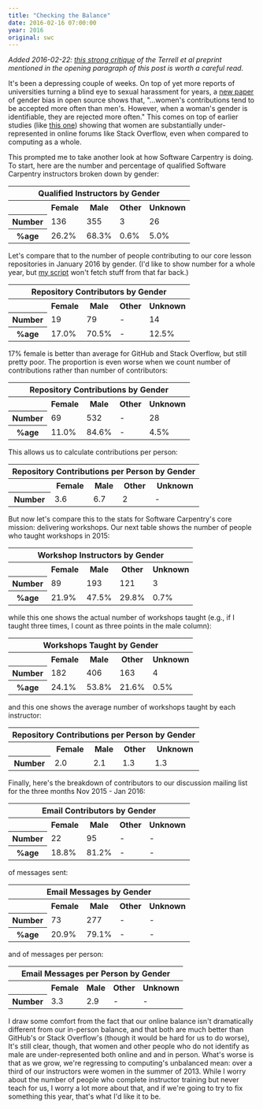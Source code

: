 ```yaml
---
title: "Checking the Balance"
date: 2016-02-16 07:00:00
year: 2016
original: swc
---
```

<p>
  <em>
    Added 2016-02-22: <a href="http://svpow.com/2016/02/20/that-paper-that-says-women-are-better-coders-than-men-but-are-judged-on-their-gender-it-doesnt-say-that-at-all/">this strong critique</a>
    of the Terrell et al preprint mentioned in the opening paragraph of this post
    is worth a careful read.
  </em>
</p>
<p>
  It's been a depressing couple of weeks.
  On top of yet more reports of universities turning a blind eye to sexual harassment for years,
  a <a href="https://peerj.com/preprints/1733/">new paper</a> of gender bias in open source
  shows that,
  "…women's contributions tend to be accepted more often than men's.
  However, when a woman's gender is identifiable, they are rejected more often."
  This comes on top of earlier studies
  (like <a href="http://www.win.tue.nl/~bvasiles/papers/socinfo12.pdf">this one</a>)
  showing that women are substantially under-represented in online forums like Stack Overflow,
  even when compared to computing as a whole.
</p>
<p>
  This prompted me to take another look at how Software Carpentry is doing.
  To start,
  here are the number and percentage of qualified Software Carpentry instructors
  broken down by gender:
</p>

<table>
  <tr><th colspan="5">Qualified Instructors by Gender</th></tr>
  <tr><th></th><th>Female</th><th>Male</th><th>Other</th><th>Unknown</th></tr>
  <tr><th>Number</th><td>136</td><td>355</td><td>3</td><td>26</td></tr>
  <tr><th>%age</th><td>26.2%</td><td>68.3%</td><td>0.6%</td><td>5.0%</td></tr>
</table>

<p>
  Let's compare that to the number of people contributing to our core lesson repositories
  in January 2016
  by gender.
  (I'd like to show number for a whole year,
  but <a href="{{'/files/2016/02/balance/bin/get-repo.py' | relative_url}}">my script</a>
  won't fetch stuff from that far back.)
</p>

<table>
  <tr><th colspan="5">Repository Contributors by Gender</th></tr>
  <tr><th></th><th>Female</th><th>Male</th><th>Other</th><th>Unknown</th></tr>
  <tr><th>Number</th><td>19</td><td>79</td><td>-</td><td>14</td></tr>
  <tr><th>%age</th><td>17.0%</td><td>70.5%</td><td>-</td><td>12.5%</td></tr>
</table>

<p>
  17% female is better than average for GitHub and Stack Overflow,
  but still pretty poor.
  The proportion is even worse when we count number of contributions
  rather than number of contributors:
</p>

<table>
  <tr><th colspan="5">Repository Contributions by Gender</th></tr>
  <tr><th></th><th>Female</th><th>Male</th><th>Other</th><th>Unknown</th></tr>
  <tr><th>Number</th><td>69</td><td>532</td><td>-</td><td>28</td></tr>
  <tr><th>%age</th><td>11.0%</td><td>84.6%</td><td>-</td><td>4.5%</td></tr>
</table>

<p>
  This allows us to calculate contributions per person:
</p>

<table>
  <tr><th colspan="5">Repository Contributions per Person by Gender</th></tr>
  <tr><th></th><th>Female</th><th>Male</th><th>Other</th><th>Unknown</th></tr>
  <tr><th>Number</th><td>3.6</td><td>6.7</td><td>2</td><td>-</td></tr>
</table>

<p>
  But now let's compare this to the stats for Software Carpentry's core mission:
  delivering workshops.
  Our next table shows the number of people who taught workshops in 2015:
</p>

<table>
  <tr><th colspan="5">Workshop Instructors by Gender</th></tr>
  <tr><th></th><th>Female</th><th>Male</th><th>Other</th><th>Unknown</th></tr>
  <tr><th>Number</th><td>89</td><td>193</td><td>121</td><td>3</td></tr>
  <tr><th>%age</th><td>21.9%</td><td>47.5%</td><td>29.8%</td><td>0.7%</td></tr>
</table>

<p>
  while this one shows the actual number of workshops taught
  (e.g., if I taught three times, I count as three points in the male column):
</p>

<table>
  <tr><th colspan="5">Workshops Taught by Gender</th></tr>
  <tr><th></th><th>Female</th><th>Male</th><th>Other</th><th>Unknown</th></tr>
  <tr><th>Number</th><td>182</td><td>406</td><td>163</td><td>4</td></tr>
  <tr><th>%age</th><td>24.1%</td><td>53.8%</td><td>21.6%</td><td>0.5%</td></tr>
</table>

<p>
  and this one shows the average number of workshops taught by each instructor:
</p>

<table>
  <tr><th colspan="5">Repository Contributions per Person by Gender</th></tr>
  <tr><th></th><th>Female</th><th>Male</th><th>Other</th><th>Unknown</th></tr>
  <tr><th>Number</th><td>2.0</td><td>2.1</td><td>1.3</td><td>1.3</td></tr>
</table>

<p>
  Finally,
  here's the breakdown of contributors to our discussion mailing list
  for the three months Nov 2015 - Jan 2016:
</p>

<table>
  <tr><th colspan="5">Email Contributors by Gender</th></tr>
  <tr><th></th><th>Female</th><th>Male</th><th>Other</th><th>Unknown</th></tr>
  <tr><th>Number</th><td>22</td><td>95</td><td>-</td><td>-</td></tr>
  <tr><th>%age</th><td>18.8%</td><td>81.2%</td><td>-</td><td>-</td></tr>
</table>

<p>
  of messages sent:
</p>

<table>
  <tr><th colspan="5">Email Messages by Gender</th></tr>
  <tr><th></th><th>Female</th><th>Male</th><th>Other</th><th>Unknown</th></tr>
  <tr><th>Number</th><td>73</td><td>277</td><td>-</td><td>-</td></tr>
  <tr><th>%age</th><td>20.9%</td><td>79.1%</td><td>-</td><td>-</td></tr>
</table>

<p>
  and of messages per person:
</p>

<table>
  <tr><th colspan="5">Email Messages per Person by Gender</th></tr>
  <tr><th></th><th>Female</th><th>Male</th><th>Other</th><th>Unknown</th></tr>
  <tr><th>Number</th><td>3.3</td><td>2.9</td><td>-</td><td>-</td></tr>
</table>

<p>
  I draw some comfort from the fact that
  our online balance isn't dramatically different from our in-person balance,
  and that both are much better than GitHub's or Stack Overflow's
  (though it would be hard for us to do worse),
  It's still clear,
  though,
  that women and other people who do not identify as male are under-represented
  both online and and in person.
  What's worse is that as we grow, we're regressing to computing's unbalanced mean:
  over a third of our instructors were women in the summer of 2013.
  While I worry about the number of people who complete instructor training but never teach for us,
  I worry a lot more about that,
  and if we're going to try to fix something this year,
  that's what I'd like it to be.
</p>
